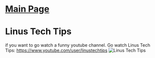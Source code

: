 # [Main Page](kale.md)
# Linus Tech Tips 
if you want to go watch a funny youtube channel. Go watch Linus Tech Tips: https://www.youtube.com/user/linustechtips
![Linus Tech Tips](https://encrypted-tbn0.gstatic.com/images?q=tbn:ANd9GcRpSiHFTwS3bOXDLAR581tL2bn83VdpF2ajp5wrzmorxUkDbOw1FW4P-hWGtRP-seQBKf4:https://pbs.twimg.com/media/EyzZkQlVIAAP9qG.jpg&usqp=CAU) 

  
